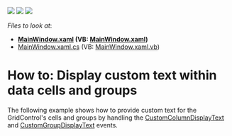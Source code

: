<!-- default badges list -->
![](https://img.shields.io/endpoint?url=https://codecentral.devexpress.com/api/v1/VersionRange/128649953/14.2.3%2B)
[![](https://img.shields.io/badge/Open_in_DevExpress_Support_Center-FF7200?style=flat-square&logo=DevExpress&logoColor=white)](https://supportcenter.devexpress.com/ticket/details/T327301)
[![](https://img.shields.io/badge/📖_How_to_use_DevExpress_Examples-e9f6fc?style=flat-square)](https://docs.devexpress.com/GeneralInformation/403183)
<!-- default badges end -->
<!-- default file list -->
*Files to look at*:

* **[MainWindow.xaml](./CS/DXSample/MainWindow.xaml) (VB: [MainWindow.xaml](./VB/DXSample/MainWindow.xaml))**
* [MainWindow.xaml.cs](./CS/DXSample/MainWindow.xaml.cs) (VB: [MainWindow.xaml.vb](./VB/DXSample/MainWindow.xaml.vb))
<!-- default file list end -->
# How to: Display custom text within data cells and groups


The following example shows how to provide custom text for the GridControl's cells and groups by handling the <a href="https://documentation.devexpress.com/WPF/DevExpressXpfGridGridControl_CustomColumnDisplayTexttopic.aspx">CustomColumnDisplayText</a>  and <a href="https://documentation.devexpress.com/WPF/DevExpressXpfGridGridControl_CustomGroupDisplayTexttopic.aspx">CustomGroupDisplayText</a> events.

<br/>


